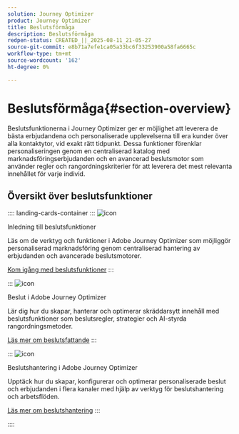 ```yaml
---
solution: Journey Optimizer
product: Journey Optimizer
title: Beslutsförmåga
description: Beslutsförmåga
redpen-status: CREATED_||_2025-08-11_21-05-27
source-git-commit: e8b71a7efe1ca05a33bc6f33253900a58fa6665c
workflow-type: tm+mt
source-wordcount: '162'
ht-degree: 0%

---
```



# Beslutsförmåga{#section-overview}

Beslutsfunktionerna i Journey Optimizer ger er möjlighet att leverera de bästa erbjudandena och personaliserade upplevelserna till era kunder över alla kontaktytor, vid exakt rätt tidpunkt. Dessa funktioner förenklar personaliseringen genom en centraliserad katalog med marknadsföringserbjudanden och en avancerad beslutsmotor som använder regler och rangordningskriterier för att leverera det mest relevanta innehållet för varje individ.

## Översikt över beslutsfunktioner

:::: landing-cards-container
:::
![icon](https://cdn.experienceleague.adobe.com/icons/book.svg)

Inledning till beslutsfunktioner

Läs om de verktyg och funktioner i Adobe Journey Optimizer som möjliggör personaliserad marknadsföring genom centraliserad hantering av erbjudanden och avancerade beslutsmotorer.

[Kom igång med beslutsfunktioner](../using/experience-decisioning/gs-decision.md)
:::

:::
![icon](https://cdn.experienceleague.adobe.com/icons/puzzle-piece.svg)

Beslut i Adobe Journey Optimizer

Lär dig hur du skapar, hanterar och optimerar skräddarsytt innehåll med beslutsfunktioner som beslutsregler, strategier och AI-styrda rangordningsmetoder.

[Läs mer om beslutsfattande](experience-decisioning-landing-page.md)
:::

:::
![icon](https://cdn.experienceleague.adobe.com/icons/gear.svg)

Beslutshantering i Adobe Journey Optimizer

Upptäck hur du skapar, konfigurerar och optimerar personaliserade beslut och erbjudanden i flera kanaler med hjälp av verktyg för beslutshantering och arbetsflöden.

[Läs mer om beslutshantering](offer-decisioning-landing-page.md)
:::

::::
